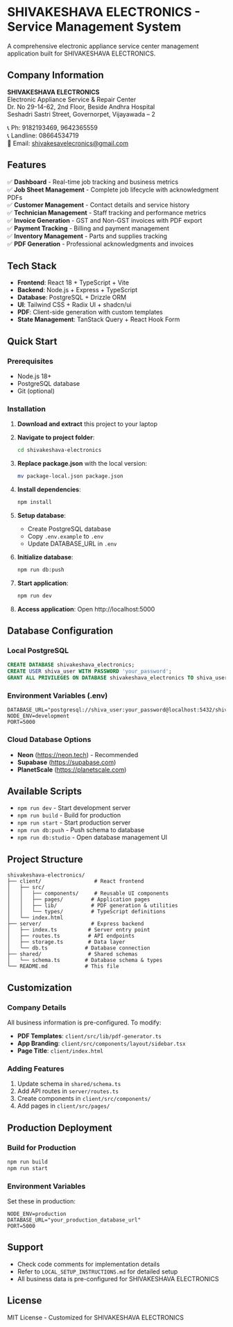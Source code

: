 # SHIVAKESHAVA ELECTRONICS - Service Management System

A comprehensive electronic appliance service center management application built for SHIVAKESHAVA ELECTRONICS.

## Company Information

**SHIVAKESHAVA ELECTRONICS**  
Electronic Appliance Service & Repair Center  
Dr. No 29-14-62, 2nd Floor, Beside Andhra Hospital  
Seshadri Sastri Street, Governorpet, Vijayawada – 2  

📞 Ph: 9182193469, 9642365559  
📞 Landline: 08664534719  
📧 Email: shivakesavelecronics@gmail.com

## Features

✅ **Dashboard** - Real-time job tracking and business metrics  
✅ **Job Sheet Management** - Complete job lifecycle with acknowledgment PDFs  
✅ **Customer Management** - Contact details and service history  
✅ **Technician Management** - Staff tracking and performance metrics  
✅ **Invoice Generation** - GST and Non-GST invoices with PDF export  
✅ **Payment Tracking** - Billing and payment management  
✅ **Inventory Management** - Parts and supplies tracking  
✅ **PDF Generation** - Professional acknowledgments and invoices  

## Tech Stack

- **Frontend**: React 18 + TypeScript + Vite
- **Backend**: Node.js + Express + TypeScript  
- **Database**: PostgreSQL + Drizzle ORM
- **UI**: Tailwind CSS + Radix UI + shadcn/ui
- **PDF**: Client-side generation with custom templates
- **State Management**: TanStack Query + React Hook Form

## Quick Start

### Prerequisites
- Node.js 18+
- PostgreSQL database
- Git (optional)

### Installation

1. **Download and extract** this project to your laptop

2. **Navigate to project folder**:
   ```bash
   cd shivakeshava-electronics
   ```

3. **Replace package.json** with the local version:
   ```bash
   mv package-local.json package.json
   ```

4. **Install dependencies**:
   ```bash
   npm install
   ```

5. **Setup database**:
   - Create PostgreSQL database
   - Copy `.env.example` to `.env`
   - Update DATABASE_URL in `.env`

6. **Initialize database**:
   ```bash
   npm run db:push
   ```

7. **Start application**:
   ```bash
   npm run dev
   ```

8. **Access application**:
   Open http://localhost:5000

## Database Configuration

### Local PostgreSQL
```sql
CREATE DATABASE shivakeshava_electronics;
CREATE USER shiva_user WITH PASSWORD 'your_password';
GRANT ALL PRIVILEGES ON DATABASE shivakeshava_electronics TO shiva_user;
```

### Environment Variables (.env)
```env
DATABASE_URL="postgresql://shiva_user:your_password@localhost:5432/shivakeshava_electronics"
NODE_ENV=development
PORT=5000
```

### Cloud Database Options
- **Neon** (https://neon.tech) - Recommended
- **Supabase** (https://supabase.com)
- **PlanetScale** (https://planetscale.com)

## Available Scripts

- `npm run dev` - Start development server
- `npm run build` - Build for production  
- `npm run start` - Start production server
- `npm run db:push` - Push schema to database
- `npm run db:studio` - Open database management UI

## Project Structure

```
shivakeshava-electronics/
├── client/                 # React frontend
│   ├── src/
│   │   ├── components/     # Reusable UI components
│   │   ├── pages/         # Application pages
│   │   ├── lib/           # PDF generation & utilities
│   │   └── types/         # TypeScript definitions
│   └── index.html
├── server/                # Express backend
│   ├── index.ts          # Server entry point
│   ├── routes.ts         # API endpoints
│   ├── storage.ts        # Data layer
│   └── db.ts            # Database connection
├── shared/               # Shared schemas
│   └── schema.ts        # Database schema & types
└── README.md            # This file
```

## Customization

### Company Details
All business information is pre-configured. To modify:
- **PDF Templates**: `client/src/lib/pdf-generator.ts`
- **App Branding**: `client/src/components/layout/sidebar.tsx`
- **Page Title**: `client/index.html`

### Adding Features
1. Update schema in `shared/schema.ts`
2. Add API routes in `server/routes.ts`
3. Create components in `client/src/components/`
4. Add pages in `client/src/pages/`

## Production Deployment

### Build for Production
```bash
npm run build
npm run start
```

### Environment Variables
Set these in production:
```env
NODE_ENV=production
DATABASE_URL="your_production_database_url"
PORT=5000
```

## Support

- Check code comments for implementation details
- Refer to `LOCAL_SETUP_INSTRUCTIONS.md` for detailed setup
- All business data is pre-configured for SHIVAKESHAVA ELECTRONICS

## License

MIT License - Customized for SHIVAKESHAVA ELECTRONICS
